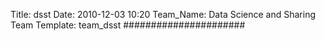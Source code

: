 Title: dsst
Date: 2010-12-03 10:20
Team_Name: Data Science and Sharing Team
Template: team_dsst
######################
